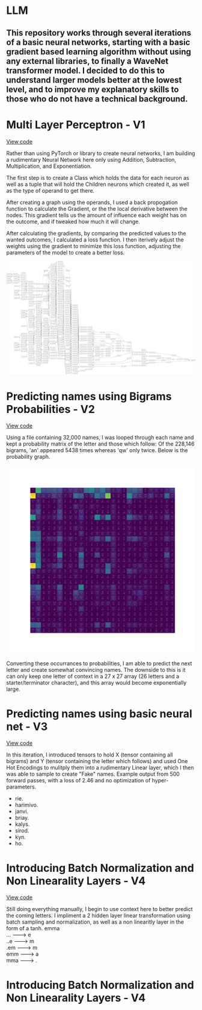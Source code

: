 # LLM
This repository works through several iterations of a basic neural networks, starting with a basic gradient based learning algorithm without using any external libraries, to finally a WaveNet transformer model. I decided to do this to understand larger models better at the lowest level, and to improve my explanatory skills to those who do not have a technical background.
----
# Multi Layer Perceptron - V1
[View code](https://github.com/detroitnatif/LLM-V1/blob/main/backPropogation.ipynb)


Rather than using PyTorch or library to create neural networks, I am building a rudimentary Neural Network here only using Addition, Subtraction, Multiplication, and Exponentiation. 

The first step is to create a Class which holds the data for each neuron as well as a tuple that will hold the Children neurons which created it, as well as the type of operand to get there. 

After creating a graph using the operands, I used a back propogation function to calculate the Gradient, or the the local derivative between the nodes. This gradient tells us the amount of influence each weight has on the outcome, and if tweaked how much it will change. 

After calculating the gradients, by comparing the predicted values to the wanted outcomes, I calculated a loss function. I then iterively adjust the weights using the gradient to minimize this loss function, adjusting the parameters of the model to create a better loss. 

<img src="BackPropgraph.png.png" alt="Description of the image" width="900" height="300">

# Predicting names using Bigrams Probabilities - V2
[View code](https://github.com/detroitnatif/LLM-V1/blob/main/Bigrams.ipynb)

Using a file containing 32,000 names, I was looped through each name and kept a probability matrix of the letter and those which follow: Of the 228,146 bigrams, 'an' appeared 5438 times whereas 'qw' only twice. Below is the probability graph. 

<img src="BigramsCounted.png" alt="Description of the image" width="500" height="500">

Converting these occurrances to probabilities, I am able to predict the next letter and create somewhat convincing names. The downside to this is it can only keep one letter of context in a 27 x 27 array (26 letters and a starter/terminator character), and this array would become exponentially large.

# Predicting names using basic neural net - V3 
[View code](https://github.com/detroitnatif/LLM-V1/blob/main/Bigrams.ipynb)

In this iteration, I introduced tensors to hold X (tensor containing all bigrams) and Y (tensor containing the letter which follows) and used One Hot Encodings to mulitply them into a rudimentary Linear layer, which I then was able to sample to create "Fake" names. Example output from 500 forward passes, with a loss of 2.46 and no optimization of hyper-parameters. 

- rie. 
- harimivo. 
- janvi.
- briay.
- kalys.
- sirod.
- kyn.
- ho.

# Introducing Batch Normalization and Non Linearality Layers - V4
[View code](https://github.com/detroitnatif/LLM-V1/blob/main/V3.ipynb)

Still doing everything manually, I begin to use context here to better predict the coming letters. I impliment a 2 hidden layer linear transformation using batch sampling and normalization, as well as a non linearitly layer in the form of a tanh.
emma <br>
... ---> e <br>
..e ---> m <br>
.em ---> m <br>
emm ---> a <br>
mma ---> . <br>

# Introducing Batch Normalization and Non Linearality Layers - V4



